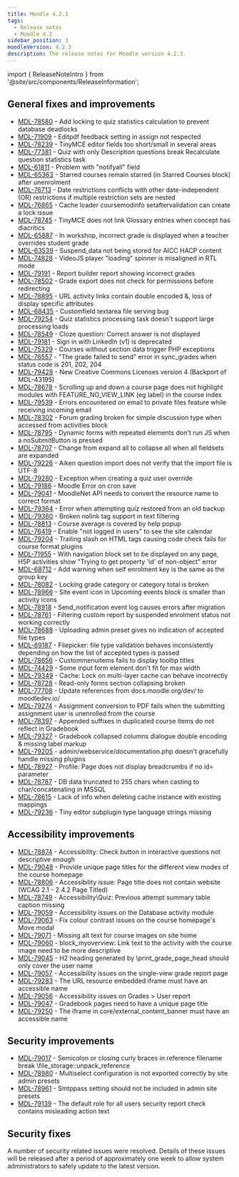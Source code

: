 ```yaml
---
title: Moodle 4.2.3
tags:
  - Release notes
  - Moodle 4.2
sidebar_position: 3
moodleVersion: 4.2.3
description: The release notes for Moodle version 4.2.3.
---
```


import { ReleaseNoteIntro } from '@site/src/components/ReleaseInformation';

<ReleaseNoteIntro releaseName={frontMatter.moodleVersion} />

## General fixes and improvements
<!-- cspell:disable -->
- [MDL-78580](https://tracker.moodle.org/browse/MDL-78580) - Add locking to quiz statistics calculation to prevent database deadlocks
- [MDL-71909](https://tracker.moodle.org/browse/MDL-71909) - Editpdf feedback setting in assign not respected
- [MDL-78239](https://tracker.moodle.org/browse/MDL-78239) - TinyMCE editor fields too short/small in several areas
- [MDL-77381](https://tracker.moodle.org/browse/MDL-77381) - Quiz with only Description questions break Recalculate question statistics task
- [MDL-61811](https://tracker.moodle.org/browse/MDL-61811) - Problem with "notifyall" field
- [MDL-65363](https://tracker.moodle.org/browse/MDL-65363) - Starred courses remain starred (in Starred Courses block) after unenrolment
- [MDL-76713](https://tracker.moodle.org/browse/MDL-76713) - Date restrictions conflicts with other date-independent (OR) restrictions if multiple restriction sets are nested
- [MDL-76865](https://tracker.moodle.org/browse/MDL-76865) - Cache loader coursemodinfo setaftervalidation can create a lock issue
- [MDL-78745](https://tracker.moodle.org/browse/MDL-78745) - TinyMCE does not link Glossary entries when concept has diacritics
- [MDL-65887](https://tracker.moodle.org/browse/MDL-65887) - In workshop, incorrect grade is displayed when a teacher overrides student grade
- [MDL-63539](https://tracker.moodle.org/browse/MDL-63539) - Suspend_data not being stored for AICC HACP content
- [MDL-74828](https://tracker.moodle.org/browse/MDL-74828) - VideoJS player "loading" spinner is misaligned in RTL mode
- [MDL-79191](https://tracker.moodle.org/browse/MDL-79191) - Report builder report showing incorrect grades
- [MDL-78502](https://tracker.moodle.org/browse/MDL-78502) - Grade export does not check for permissions before redirecting
- [MDL-78895](https://tracker.moodle.org/browse/MDL-78895) - URL activity links contain double encoded &, loss of display specific attributes
- [MDL-68435](https://tracker.moodle.org/browse/MDL-68435) - Customfield textarea file serving bug
- [MDL-79254](https://tracker.moodle.org/browse/MDL-79254) - Quiz statistics processing task doesn't support large processing loads
- [MDL-78549](https://tracker.moodle.org/browse/MDL-78549) - Cloze question: Correct answer is not displayed
- [MDL-79181](https://tracker.moodle.org/browse/MDL-79181) - Sign in with LinkedIn (v1) is deprecated
- [MDL-75329](https://tracker.moodle.org/browse/MDL-75329) - Courses without section data trigger PHP exceptions
- [MDL-76557](https://tracker.moodle.org/browse/MDL-76557) - "The grade failed to send" error in sync_grades when status code is 201, 202, 204
- [MDL-79428](https://tracker.moodle.org/browse/MDL-79428) - New Creative Commons Licenses version 4 (Backport of MDL-43195)
- [MDL-78678](https://tracker.moodle.org/browse/MDL-78678) - Scrolling up and down a course page does not highlight modules with FEATURE_NO_VIEW_LINK (eg label) in the course index
- [MDL-79539](https://tracker.moodle.org/browse/MDL-79539) - Errors encountered on email to private files feature while receiving incoming email
- [MDL-78302](https://tracker.moodle.org/browse/MDL-78302) - Forum grading broken for simple discussion type when accessed from activities block
- [MDL-78795](https://tracker.moodle.org/browse/MDL-78795) - Dynamic forms with repeated elements don't run JS when a noSubmitButton is pressed
- [MDL-78707](https://tracker.moodle.org/browse/MDL-78707) - Change from expand all to collapse all when all fieldsets are expanded
- [MDL-79226](https://tracker.moodle.org/browse/MDL-79226) - Aiken question import does not verify that the import file is UTF-8
- [MDL-79280](https://tracker.moodle.org/browse/MDL-79280) - Exception when creating a quiz user override
- [MDL-79186](https://tracker.moodle.org/browse/MDL-79186) - Moodle Error on cron save
- [MDL-79041](https://tracker.moodle.org/browse/MDL-79041) - MoodleNet API needs to convert the resource name to correct format
- [MDL-79364](https://tracker.moodle.org/browse/MDL-79364) - Error when attempting quiz restored from an old backup
- [MDL-79360](https://tracker.moodle.org/browse/MDL-79360) - Broken nolink tag support in text filtering
- [MDL-78813](https://tracker.moodle.org/browse/MDL-78813) - Course average is covered by help popup
- [MDL-76419](https://tracker.moodle.org/browse/MDL-76419) - Enable "not logged in users" to see the site calendar
- [MDL-79204](https://tracker.moodle.org/browse/MDL-79204) - Trailing slash on HTML tags causing code check fails for course format plugins
- [MDL-71955](https://tracker.moodle.org/browse/MDL-71955) - With navigation block set to be displayed on any page, H5P activities show "Trying to get property 'id' of non-object" error
- [MDL-68712](https://tracker.moodle.org/browse/MDL-68712) - Add warning when self enrolment key is the same as the group key
- [MDL-78082](https://tracker.moodle.org/browse/MDL-78082) - Locking grade category or category total is broken
- [MDL-78966](https://tracker.moodle.org/browse/MDL-78966) - Site event icon in Upcoming events block is smaller than activity icons
- [MDL-78918](https://tracker.moodle.org/browse/MDL-78918) - Send_notification event log causes errors after migration
- [MDL-78761](https://tracker.moodle.org/browse/MDL-78761) - Filtering custom report by suspended enrolment status not working correctly
- [MDL-78688](https://tracker.moodle.org/browse/MDL-78688) - Uploading admin preset gives no indication of accepted file types
- [MDL-69187](https://tracker.moodle.org/browse/MDL-69187) - Filepicker: file type validation behaves inconsistently depending on how the list of accepted types is passed
- [MDL-78656](https://tracker.moodle.org/browse/MDL-78656) - Custommenuitems fails to display tooltip titles
- [MDL-74429](https://tracker.moodle.org/browse/MDL-74429) - Some input form element don't fit for max width
- [MDL-79349](https://tracker.moodle.org/browse/MDL-79349) - Cache: Lock on multi-layer cache can behave incorrectly
- [MDL-78728](https://tracker.moodle.org/browse/MDL-78728) - Read-only forms section collapsing broken
- [MDL-77708](https://tracker.moodle.org/browse/MDL-77708) - Update references from docs.moodle.org/dev/ to moodledev.io/
- [MDL-79274](https://tracker.moodle.org/browse/MDL-79274) - Assignment conversion to PDF fails when the submitting assignment user is unenrolled from the course
- [MDL-78397](https://tracker.moodle.org/browse/MDL-78397) - Appended suffixes in duplicated course items do not reflect in Gradebook
- [MDL-79327](https://tracker.moodle.org/browse/MDL-79327) - Gradebook collapsed columns dialogue double encoding & missing label markup
- [MDL-79205](https://tracker.moodle.org/browse/MDL-79205) - admin/webservice/documentation.php doesn't gracefully handle missing plugins
- [MDL-78927](https://tracker.moodle.org/browse/MDL-78927) - Profile: Page does not display breadcrumbs if no id= parameter
- [MDL-78787](https://tracker.moodle.org/browse/MDL-78787) - DB data truncated to 255 chars when casting to char/concatenating in MSSQL
- [MDL-78615](https://tracker.moodle.org/browse/MDL-78615) - Lack of info when deleting cache instance with existing mappings
- [MDL-79236](https://tracker.moodle.org/browse/MDL-79236) - Tiny editor subplugin type language strings missing
<!-- cspell:enable -->

## Accessibility improvements
<!-- cspell:disable -->
- [MDL-78874](https://tracker.moodle.org/browse/MDL-78874) - Accessibility: Check button in interactive questions not descriptive enough
- [MDL-79048](https://tracker.moodle.org/browse/MDL-79048) - Provide unique page titles for the different view modes of the course homepage
- [MDL-78806](https://tracker.moodle.org/browse/MDL-78806) - Accessibility issue: Page title does not contain website (WCAG 2.1 - 2.4.2 Page Titled)
- [MDL-78749](https://tracker.moodle.org/browse/MDL-78749) - Accessibility\Quiz: Previous attempt summary table caption missing
- [MDL-79059](https://tracker.moodle.org/browse/MDL-79059) - Accessibility issues on the Database activity module
- [MDL-79063](https://tracker.moodle.org/browse/MDL-79063) - Fix colour contrast issues on the course homepage's Move modal
- [MDL-79071](https://tracker.moodle.org/browse/MDL-79071) - Missing alt text for course images on site home
- [MDL-79060](https://tracker.moodle.org/browse/MDL-79060) - block_myoverview: Link text to the activity with the course image need to be more descriptive
- [MDL-79045](https://tracker.moodle.org/browse/MDL-79045) - H2 heading generated by \print_grade_page_head should only cover the user name
- [MDL-79057](https://tracker.moodle.org/browse/MDL-79057) - Accessibility issues on the single-view grade report page
- [MDL-79283](https://tracker.moodle.org/browse/MDL-79283) - The URL resource embedded iframe must have an accessible name
- [MDL-79056](https://tracker.moodle.org/browse/MDL-79056) - Accessibility issues on Grades > User report
- [MDL-79047](https://tracker.moodle.org/browse/MDL-79047) - Gradebook pages need to have a unique page title
- [MDL-79250](https://tracker.moodle.org/browse/MDL-79250) - The iframe in core/external_content_banner must have an accessible name
<!-- cspell:enable -->

## Security improvements
<!-- cspell:disable -->
- [MDL-79017](https://tracker.moodle.org/browse/MDL-79017) - Semicolon or closing curly braces in reference filename break \file_storage::unpack_reference
- [MDL-78980](https://tracker.moodle.org/browse/MDL-78980) - Multiselect configuration is not exported correctly by site admin presets
- [MDL-78961](https://tracker.moodle.org/browse/MDL-78961) - Smtppass setting should not be included in admin site presets
- [MDL-79139](https://tracker.moodle.org/browse/MDL-79139) - The default role for all users security report check contains misleading action text
<!-- cspell:enable -->

## Security fixes

A number of security related issues were resolved. Details of these issues will be released after a period of approximately one week to allow system administrators to safely update to the latest version.
